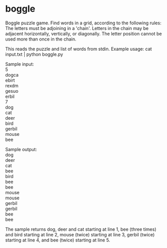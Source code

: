 # boggle
Boggle puzzle game.
Find words in a grid, according to the following rules: The letters must be adjoining in a 'chain'.
Letters in the chain may be adjacent horizontally, vertically, or diagonally. The letter position cannot be used
more than once in the chain.

This reads the puzzle and list of words from stdin. Example usage:
cat input.txt | python boggle.py

Sample input:<br />
5 <br />
dogca <br />
ebirt <br />
rexdm <br />
gesuo <br />
erbil <br />
7 <br />
dog <br />
cat <br />
deer <br />
bird <br />
gerbil <br />
mouse <br />
bee <br />

Sample output:<br />
dog<br />
deer<br />
cat<br />
bee<br />
bird<br />
bee<br />
bee<br />
mouse<br />
mouse<br />
gerbil<br />
gerbil<br />
bee<br />
bee<br />

The sample returns dog, deer and cat starting at line 1, bee (three times) and bird starting at line 2, mouse (twice) starting at line 3, gerbil (twice) starting at line 4, and bee (twice) starting at line 5.
